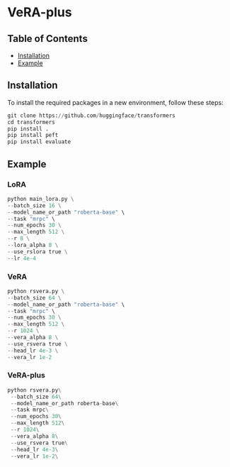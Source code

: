 # VeRA-plus

## Table of Contents
- [Installation](#installation)
- [Example](#example)

## Installation
To install the required packages in a new environment, follow these steps:
```python
git clone https://github.com/huggingface/transformers
cd transformers
pip install .
pip install peft
pip install evaluate
```
## Example 
### LoRA
```python
python main_lora.py \
--batch_size 16 \
--model_name_or_path "roberta-base" \
--task "mrpc" \
--num_epochs 30 \
--max_length 512 \
--r 8 \
--lora_alpha 8 \
--use_rslora true \
--lr 4e-4
```
### VeRA
```python
python rsvera.py \
--batch_size 64 \
--model_name_or_path "roberta-base" \
--task "mrpc" \
--num_epochs 30 \
--max_length 512 \
--r 1024 \
--vera_alpha 8 \
--use_rsvera true \
--head_lr 4e-3 \
--vera_lr 1e-2
```
### VeRA-plus
```python
python rsvera.py\
 --batch_size 64\
 --model_name_or_path roberta-base\
 --task mrpc\
 --num_epochs 30\
 --max_length 512\
 --r 1024\
 --vera_alpha 8\
 --use_rsvera true\
 --head_lr 4e-3\
 --vera_lr 1e-2\
```


